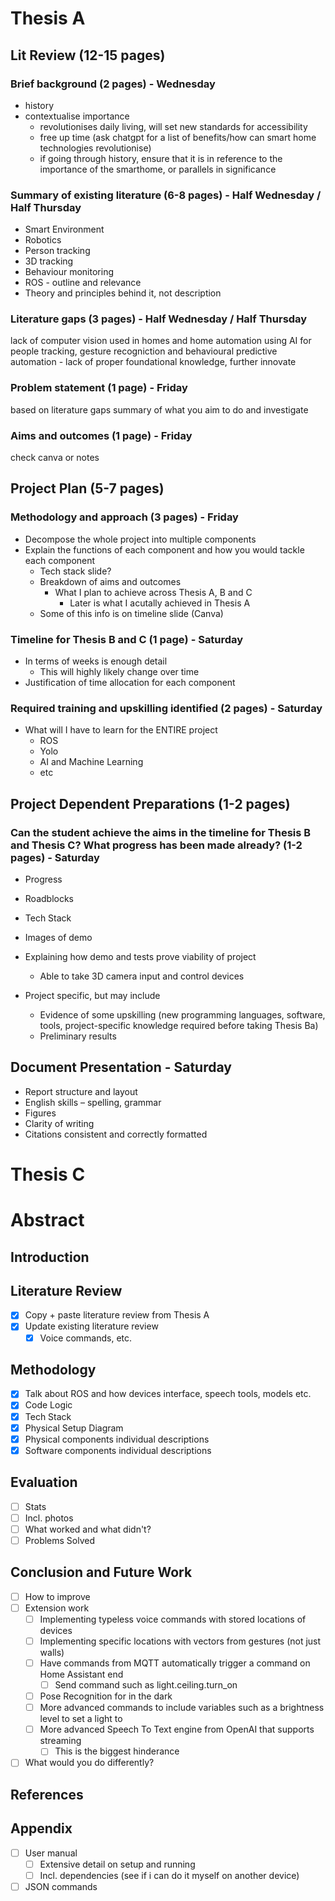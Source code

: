 # Thesis A
## Lit Review (12-15 pages)

### Brief background (2 pages) - Wednesday
- history
- contextualise importance
    - revolutionises daily living, will set new standards for accessibility
    - free up time (ask chatgpt for a list of benefits/how can smart home technologies revolutionise) 
    - if going through history, ensure that it is in reference to the importance of the smarthome, or parallels in significance

### Summary of existing literature (6-8 pages) - Half Wednesday / Half Thursday
- Smart Environment
- Robotics
- Person tracking
- 3D tracking
- Behaviour monitoring
- ROS - outline and relevance
- Theory and principles behind it, not description

### Literature gaps (3 pages) - Half Wednesday / Half Thursday
lack of computer vision used in homes and home automation
using AI for people tracking, gesture recogniction and behavioural predictive automation - lack of proper foundational knowledge, further innovate

### Problem statement (1 page) - Friday
based on literature gaps
summary of what you aim to do and investigate

### Aims and outcomes (1 page) - Friday
check canva or notes

## Project Plan (5-7 pages)

### Methodology and approach (3 pages) - Friday
- Decompose the whole project into multiple components
- Explain the functions of each component and how you would tackle each component
    - Tech stack slide?
    - Breakdown of aims and outcomes
        - What I plan to achieve across Thesis A, B and C
            - Later is what I acutally achieved in Thesis A
    - Some of this info is on timeline slide (Canva)

### Timeline for Thesis B and C (1 page) - Saturday
- In terms of weeks is enough detail
    - This will highly likely change over time
- Justification of time allocation for each component

### Required training and upskilling identified (2 pages) - Saturday
- What will I have to learn for the ENTIRE project
    - ROS
    - Yolo
    - AI and Machine Learning
    - etc

## Project Dependent Preparations (1-2 pages)

### Can the student achieve the aims in the timeline for Thesis B and Thesis C? What progress has been made already? (1-2 pages) - Saturday
- Progress
- Roadblocks
- Tech Stack
- Images of demo
- Explaining how demo and tests prove viability of project
    - Able to take 3D camera input and control devices

- Project specific, but may include
    - Evidence of some upskilling (new programming languages, software, tools, project-specific knowledge required before taking Thesis Ba)
    - Preliminary results

## Document Presentation - Saturday
- Report structure and layout
- English skills – spelling, grammar
- Figures
- Clarity of writing
- Citations consistent and correctly formatted

# Thesis C
# Abstract
## Introduction
## Literature Review
- [x] Copy + paste literature review from Thesis A
- [x] Update existing literature review
    -  [x] Voice commands, etc.
## Methodology
<!-- https://ieeexplore-ieee-org.wwwproxy1.library.unsw.edu.au/document/9835832 -->
- [x] Talk about ROS and how devices interface, speech tools, models etc. 
- [x] Code Logic
- [x] Tech Stack
- [x] Physical Setup Diagram
- [x] Physical components individual descriptions
- [x] Software components individual descriptions
## Evaluation
- [ ] Stats
- [ ] Incl. photos
- [ ] What worked and what didn't?
- [ ] Problems Solved
## Conclusion and Future Work
- [ ] How to improve
- [ ] Extension work
    - [ ] Implementing typeless voice commands with stored locations of devices
    - [ ] Implementing specific locations with vectors from gestures (not just walls)
    - [ ] Have commands from MQTT automatically trigger a command on Home Assistant end
        - [ ] Send command such as light.ceiling.turn_on
    - [ ] Pose Recognition for in the dark
    - [ ] More advanced commands to include variables such as a brightness level to set a light to
    - [ ] More advanced Speech To Text engine from OpenAI that supports streaming
        - [ ] This is the biggest hinderance
- [ ] What would you do differently?
## References
## Appendix
- [ ] User manual
    - [ ] Extensive detail on setup and running
    - [ ] Incl. dependencies (see if i can do it myself on another device)
- [ ] JSON commands
